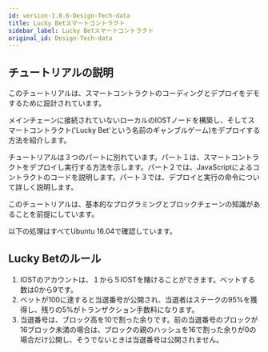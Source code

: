 ```yaml
---
id: version-1.0.6-Design-Tech-data
title: Lucky Betスマートコントラクト
sidebar_label: Lucky Betスマートコントラクト
original_id: Design-Tech-data
---
```


## チュートリアルの説明

このチュートリアルは、スマートコントラクトのコーディングとデプロイをデモするために設計されています。

メインチェーンに接続されていないローカルのIOSTノードを構築し、そしてスマートコントラクト('Lucky Bet'という名前のギャンブルゲーム)をデプロイする方法を紹介します。

チュートリアルは３つのパートに別れています。パート１は、スマートコントラクトをデプロイし実行する方法を示します。パート２では、JavaScriptによるコントラクトのコードを説明します。パート３では、デプロイと実行の命令について詳しく説明します。

このチュートリアルは、基本的なプログラミングとブロックチェーンの知識があることを前提にしています。

以下の処理はすべてUbuntu 16.04で確認しています。

## Lucky Betのルール

1. IOSTのアカウントは、１から５IOSTを賭けることができます。ベットする数は0から9です。
2. ベットが100に達すると当選番号が公開され、当選者はステークの95%を獲得し、残りの5%がトランザクション手数料になります。
3. 当選番号は、ブロック高を10で割った余りです。前の当選番号のブロックが16ブロック未満の場合は、ブロックの親のハッシュを16で割った余りが0の場合だけ公開し、そうでないときは当選番号は公開されません。


